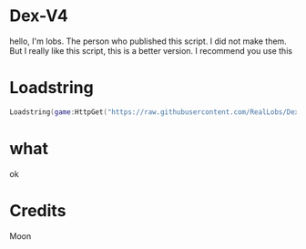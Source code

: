 # Dex-V4
hello, I'm lobs. The person who published this script. I did not make them. But I really like this script, this is a better version. I recommend you use this

# Loadstring
```lua
Loadstring(game:HttpGet("https://raw.githubusercontent.com/RealLobs/Dex-V4/better-dex/nicenewdex.lua"))()
```

# what
ok

# Credits
Moon
